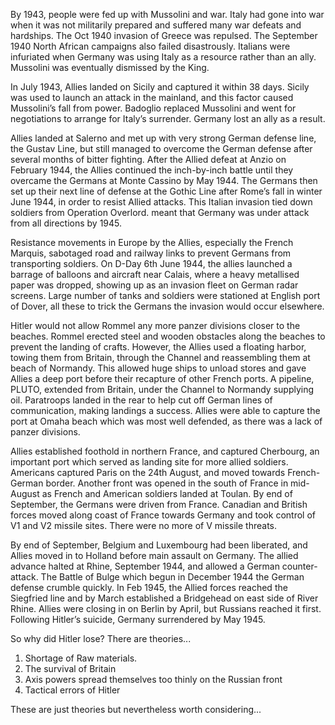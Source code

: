 <!--
	{
		"title": "World War II: Ending Phase (1943-1945)",
		"date": "2008-02-24",

		"first_draft": "2006",
		"first_publication": "2008-02-24",
		"edited": "",
		"notes": "Written as part of school history module",

		"tags": "history, essay",
		"category": "history",
		"slug": ""
	}
-->
		
By 1943, people were fed up with Mussolini and war. Italy had gone into war when it was not militarily prepared and suffered many war defeats and hardships. The Oct 1940 invasion of Greece was repulsed. The September 1940 North African campaigns also failed disastrously. Italians were infuriated when Germany was using Italy as a resource rather than an ally. Mussolini was eventually dismissed by the King.

In July 1943, Allies landed on Sicily and captured it within 38 days. Sicily was used to launch an attack in the mainland, and this factor caused Mussolini’s fall from power. Badoglio replaced Mussolini and went for negotiations to arrange for Italy’s surrender. Germany lost an ally as a result.

<!--more-->

Allies landed at Salerno and met up with very strong German defense line, the Gustav Line, but still managed to overcome the German defense after several months of bitter fighting. After the Allied defeat at Anzio on February 1944, the Allies continued the inch-by-inch battle until they overcame the Germans at Monte Cassino by May 1944. The Germans then set up their next line of defense at the Gothic Line after Rome’s fall in winter June 1944, in order to resist Allied attacks. This Italian invasion tied down soldiers from Operation Overlord. meant that Germany was under attack from all directions by 1945.

Resistance movements in Europe by the Allies, especially the French Marquis, sabotaged road and railway links to prevent Germans from transporting soldiers. On D-Day 6th June 1944, the allies launched a barrage of balloons and aircraft near Calais, where a heavy metallised paper was dropped, showing up as an invasion fleet on German radar screens. Large number of tanks and soldiers were stationed at English port of Dover, all these to trick the Germans the invasion would occur elsewhere.

Hitler would not allow Rommel any more panzer divisions closer to the beaches. Rommel erected steel and wooden obstacles along the beaches to prevent the landing of crafts. However, the Allies used a floating harbor, towing them from Britain, through the Channel and reassembling them at beach of Normandy. This allowed huge ships to unload stores and gave Allies a deep port before their recapture of other French ports. A pipeline, PLUTO, extended from Britain, under the Channel to Normandy supplying oil. Paratroops landed in the rear to help cut off German lines of communication, making landings a success. Allies were able to capture the port at Omaha beach which was most well defended, as there was a lack of panzer divisions.

Allies established foothold in northern France, and captured Cherbourg, an important port which served as landing site for more allied soldiers. Americans captured Paris on the 24th August, and moved towards French-German border. Another front was opened in the south of France in mid-August as French and American soldiers landed at Toulan. By end of September, the Germans were driven from France. Canadian and British forces moved along coast of France towards Germany and took control of V1 and V2 missile sites. There were no more of V missile threats.

By end of September, Belgium and Luxembourg had been liberated, and Allies moved in to Holland before main assault on Germany. The allied advance halted at Rhine, September 1944, and allowed a German counter-attack. The Battle of Bulge which begun in December 1944 the German defense crumble quickly. In Feb 1945, the Allied forces reached the Siegfried line and by March established a Bridgehead on east side of River Rhine. Allies were closing in on Berlin by April, but Russians reached it first. Following Hitler’s suicide, Germany surrendered by May 1945.

So why did Hitler lose? There are theories...

1. Shortage of Raw materials.
2. The survival of Britain
3. Axis powers spread themselves too thinly on the Russian front
4. Tactical errors of Hitler

These are just theories but nevertheless worth considering...
